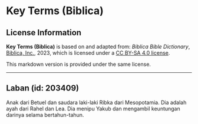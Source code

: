 # Key Terms (Biblica)

## License Information

**Key Terms (Biblica)** is based on and adapted from: _Biblica Bible Dictionary_, [Biblica, Inc.](https://www.biblica.com/), 2023, which is licensed under a [CC BY-SA 4.0 license](https://creativecommons.org/licenses/by-sa/4.0/legalcode.en).

This markdown version is provided under the same license.



--------------------------------

## Laban (id: 203409)

Anak dari Betuel dan saudara laki\-laki Ribka dari Mesopotamia. Dia adalah ayah dari Rahel dan Lea. Dia menipu Yakub dan mengambil keuntungan darinya selama bertahun\-tahun.


